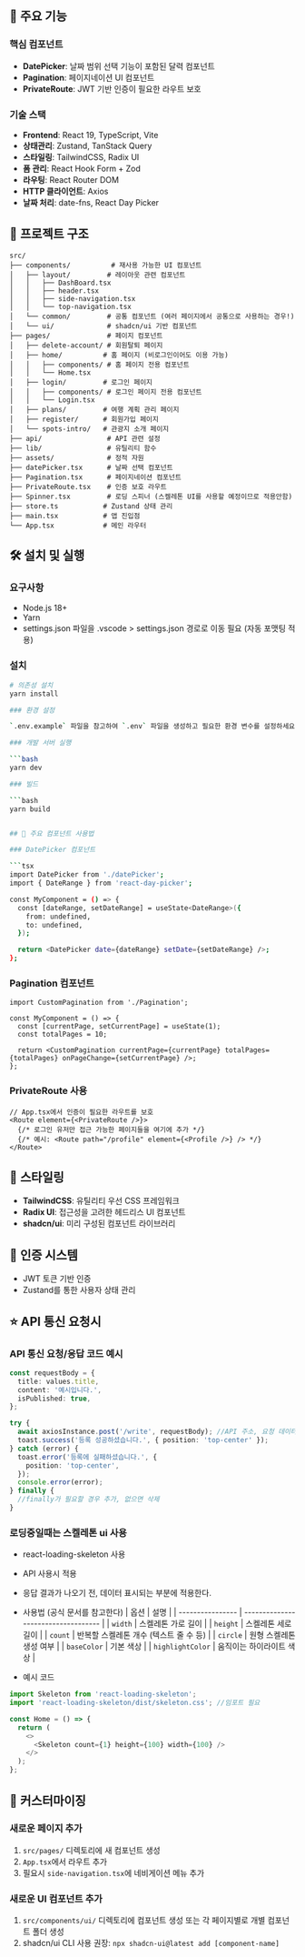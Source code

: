## 🚀 주요 기능

### 핵심 컴포넌트

- **DatePicker**: 날짜 범위 선택 기능이 포함된 달력 컴포넌트
- **Pagination**: 페이지네이션 UI 컴포넌트
- **PrivateRoute**: JWT 기반 인증이 필요한 라우트 보호

### 기술 스택

- **Frontend**: React 19, TypeScript, Vite
- **상태관리**: Zustand, TanStack Query
- **스타일링**: TailwindCSS, Radix UI
- **폼 관리**: React Hook Form + Zod
- **라우팅**: React Router DOM
- **HTTP 클라이언트**: Axios
- **날짜 처리**: date-fns, React Day Picker

## 📁 프로젝트 구조

```
src/
├── components/          # 재사용 가능한 UI 컴포넌트
│   ├── layout/         # 레이아웃 관련 컴포넌트
│   │   ├── DashBoard.tsx
│   │   ├── header.tsx
│   │   ├── side-navigation.tsx
│   │   └── top-navigation.tsx
│   └── common/         # 공통 컴포넌트 (여러 페이지에서 공통으로 사용하는 경우!)
│   └── ui/             # shadcn/ui 기반 컴포넌트
├── pages/              # 페이지 컴포넌트
│   ├── delete-account/ # 회원탈퇴 페이지
│   ├── home/          # 홈 페이지 (비로그인이어도 이용 가능)
│   │   ├── components/ # 홈 페이지 전용 컴포넌트
│   │   └── Home.tsx
│   ├── login/         # 로그인 페이지
│   │   ├── components/ # 로그인 페이지 전용 컴포넌트
│   │   └── Login.tsx
│   ├── plans/         # 여행 계획 관리 페이지
│   ├── register/      # 회원가입 페이지
│   └── spots-intro/   # 관광지 소개 페이지
├── api/                # API 관련 설정
├── lib/                # 유틸리티 함수
├── assets/             # 정적 자원
├── datePicker.tsx      # 날짜 선택 컴포넌트
├── Pagination.tsx      # 페이지네이션 컴포넌트
├── PrivateRoute.tsx    # 인증 보호 라우트
├── Spinner.tsx         # 로딩 스피너 (스켈레톤 UI를 사용할 예정이므로 적용안함)
├── store.ts           # Zustand 상태 관리
├── main.tsx           # 앱 진입점
└── App.tsx            # 메인 라우터
```

## 🛠 설치 및 실행

### 요구사항

- Node.js 18+
- Yarn
- settings.json 파일을 .vscode > settings.json 경로로 이동 필요 (자동 포맷팅 적용)

### 설치

````bash
# 의존성 설치
yarn install

### 환경 설정

`.env.example` 파일을 참고하여 `.env` 파일을 생성하고 필요한 환경 변수를 설정하세요.

### 개발 서버 실행

```bash
yarn dev

### 빌드

```bash
yarn build


## 🔧 주요 컴포넌트 사용법

### DatePicker 컴포넌트

```tsx
import DatePicker from './datePicker';
import { DateRange } from 'react-day-picker';

const MyComponent = () => {
  const [dateRange, setDateRange] = useState<DateRange>({
    from: undefined,
    to: undefined,
  });

  return <DatePicker date={dateRange} setDate={setDateRange} />;
};
````

### Pagination 컴포넌트

```tsx
import CustomPagination from './Pagination';

const MyComponent = () => {
  const [currentPage, setCurrentPage] = useState(1);
  const totalPages = 10;

  return <CustomPagination currentPage={currentPage} totalPages={totalPages} onPageChange={setCurrentPage} />;
};
```

### PrivateRoute 사용

```tsx
// App.tsx에서 인증이 필요한 라우트를 보호
<Route element={<PrivateRoute />}>
  {/* 로그인 유저만 접근 가능한 페이지들을 여기에 추가 */}
  {/* 예시: <Route path="/profile" element={<Profile />} /> */}
</Route>
```

## 🎨 스타일링

- **TailwindCSS**: 유틸리티 우선 CSS 프레임워크
- **Radix UI**: 접근성을 고려한 헤드리스 UI 컴포넌트
- **shadcn/ui**: 미리 구성된 컴포넌트 라이브러리

## 🔐 인증 시스템

- JWT 토큰 기반 인증
- Zustand를 통한 사용자 상태 관리

## ⭐ API 통신 요청시

### API 통신 요청/응답 코드 예시

```ts
const requestBody = {
  title: values.title,
  content: '예시입니다.',
  isPublished: true,
};

try {
  await axiosInstance.post('/write', requestBody); //API 주소, 요청 데이터
  toast.success('등록 성공하셨습니다.', { position: 'top-center' });
} catch (error) {
  toast.error('등록에 실패하셨습니다.', {
    position: 'top-center',
  });
  console.error(error);
} finally {
  //finally가 필요할 경우 추가, 없으면 삭제
}
```

### 로딩중일때는 스켈레톤 ui 사용

- react-loading-skeleton 사용
- API 사용시 적용
- 응답 결과가 나오기 전, 데이터 표시되는 부분에 적용한다.
- 사용법 (공식 문서를 참고한다)
  | 옵션 | 설명 |
  | ---------------- | ----------------------------------- |
  | `width` | 스켈레톤 가로 길이 |
  | `height` | 스켈레톤 세로 길이 |
  | `count` | 반복할 스켈레톤 개수 (텍스트 줄 수 등) |
  | `circle` | 원형 스켈레톤 생성 여부 |
  | `baseColor` | 기본 색상 |
  | `highlightColor` | 움직이는 하이라이트 색상 |

- 예시 코드

```ts
import Skeleton from 'react-loading-skeleton';
import 'react-loading-skeleton/dist/skeleton.css'; //임포트 필요

const Home = () => {
  return (
    <>
      <Skeleton count={1} height={100} width={100} />
    </>
  );
};
```

## 📝 커스터마이징

### 새로운 페이지 추가

1. `src/pages/` 디렉토리에 새 컴포넌트 생성
2. `App.tsx`에서 라우트 추가
3. 필요시 `side-navigation.tsx`에 네비게이션 메뉴 추가

### 새로운 UI 컴포넌트 추가

1. `src/components/ui/` 디렉토리에 컴포넌트 생성 또는 각 페이지별로 개별 컴포넌트 폴더 생성
2. shadcn/ui CLI 사용 권장: `npx shadcn-ui@latest add [component-name]`
